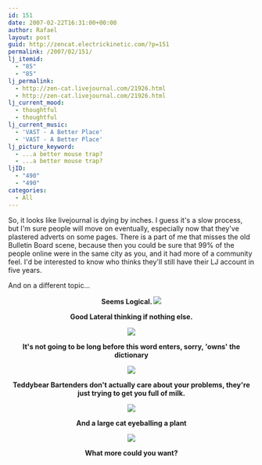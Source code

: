 ```yaml
---
id: 151
date: 2007-02-22T16:31:00+00:00
author: Rafael
layout: post
guid: http://zencat.electrickinetic.com/?p=151
permalink: /2007/02/151/
lj_itemid:
  - "85"
  - "85"
lj_permalink:
  - http://zen-cat.livejournal.com/21926.html
  - http://zen-cat.livejournal.com/21926.html
lj_current_mood:
  - thoughtful
  - thoughtful
lj_current_music:
  - 'VAST - A Better Place'
  - 'VAST - A Better Place'
lj_picture_keyword:
  - ...a better mouse trap?
  - ...a better mouse trap?
ljID:
  - "490"
  - "490"
categories:
  - All
---
```

So, it looks like livejournal is dying by inches. I guess it's a slow process, but I'm sure people will move on eventually, especially now that they've plastered adverts on some pages. There is a part of me that misses the old Bulletin Board scene, because then you could be sure that 99% of the people online were in the same city as you, and it had more of a community feel. I'd be interested to know who thinks they'll still have their LJ account in five years. 

And on a different topic...

<!--more So I've been seeing some test results wandering around the web...-->
<center><b>
Seems Logical.

<img src="http://img.photobucket.com/albums/v384/zen_cat/s320x240.gif">


Good Lateral thinking if nothing else.

<img src="http://img.photobucket.com/albums/v384/zen_cat/00019s75.jpg">


It's not going to be long before this word enters, sorry, 'owns' the dictionary

<img src="http://img.photobucket.com/albums/v384/zen_cat/pro_vs_noob.jpg">


Teddybear Bartenders don't actually care about your problems, they're just trying to get you full of milk.

<img src="http://img.photobucket.com/albums/v384/zen_cat/s640x480.jpg">


And a large cat eyeballing a plant

<img src="http://img.photobucket.com/albums/v384/zen_cat/lev100.jpg">

What more could you want?<br />
</center></b>